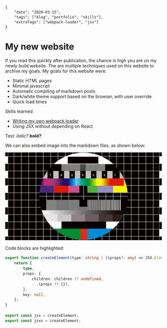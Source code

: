     {
        "date": "2020-03-15",
        "tags": ["blog", "portfolio", "skills"],
        "extraTags": ["webpack-loader", "jsx"]
    }

# My new website

If you read this quickly after publication, the chance is high you are on my
newly build website. The are multiple techniques used on this website to
archive my goals. My goals for this website were:

* Static HTML pages
* Minimal javascript
* Automatic compiling of markdown posts
* Dark/white theme support based on the browser, with user override
* Quick load times

Skills learned

* [Writing my own webpack loader](https://www.npmjs.com/package/json-tagged-file-loader)
* Using JSX without depending on React

Test: *italic?*  **bold?**

We can also embed image into the markdown files, as shown below:

![An photo of a standard television test screen](test.jpg "An HD television test screen")

Code blocks are highlighted:

```typescript
export function createElement(type: string | ((props?: any) => JSX.Element), props?: any, children?: any): JSX.Element {
    return {
        type,
        props: {
            children: children ?? undefined,
            ...(props ?? {}),
        },
        key: null,
    };
}

export const jsx = createElement;
export const jsxs = createElement;
```
